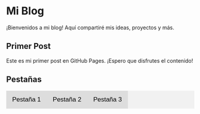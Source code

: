 # Mi Blog

¡Bienvenidos a mi blog! Aquí compartiré mis ideas, proyectos y más.

## Primer Post

Este es mi primer post en GitHub Pages. ¡Espero que disfrutes el contenido!


## Pestañas

<div class="tabs">
  <button class="tablinks" onclick="openTab(event, 'Tab1')">Pestaña 1</button>
  <button class="tablinks" onclick="openTab(event, 'Tab2')">Pestaña 2</button>
  <button class="tablinks" onclick="openTab(event, 'Tab3')">Pestaña 3</button>
</div>

<div id="Tab1" class="tabcontent">
  <h3>Pestaña 1</h3>
  <p>Contenido de la primera pestaña.</p>
</div>

<div id="Tab2" class="tabcontent">
  <h3>Pestaña 2</h3>
  <p>Contenido de la segunda pestaña.</p>
</div>

<div id="Tab3" class="tabcontent">
  <h3>Pestaña 3</h3>
  <p>Contenido de la tercera pestaña.</p>
</div>

<script>
function openTab(evt, tabName) {
  var i, tabcontent, tablinks;
  tabcontent = document.getElementsByClassName("tabcontent");
  for (i = 0; i < tabcontent.length; i++) {
    tabcontent[i].style.display = "none";
  }
  tablinks = document.getElementsByClassName("tablinks");
  for (i = 0; i < tablinks.length; i++) {
    tablinks[i].className = tablinks[i].className.replace(" active", "");
  }
  document.getElementById(tabName).style.display = "block";
  evt.currentTarget.className += " active";
}
</script>


<style>
.tabs {
  overflow: hidden;
  background-color: #f1f1f1;
}

.tablinks {
  background-color: #ddd;
  float: left;
  border: none;
  outline: none;
  cursor: pointer;
  padding: 14px 16px;
  transition: 0.3s;
  font-size: 17px;
}

.tablinks:hover {
  background-color: #ccc;
}

.tablinks.active {
  background-color: #7bbfff;
}

.tabcontent {
  display: none;
  padding: 20px;
  border-top: none;
}

.tabcontent h3 {
  margin-top: 0;
}
</style>
